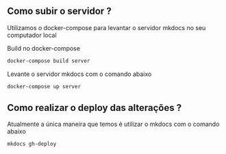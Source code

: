 ## Como subir o servidor ? 

Utilizamos o docker-compose para levantar o servidor mkdocs no seu computador local

Build no docker-compose

```bash
docker-compose build server
```

Levante o servidor mkdocs com o comando abaixo

```bash
docker-compose up server
```

## Como realizar o deploy das alterações ? 

Atualmente a única maneira que temos é utilizar o mkdocs com o comando abaixo

```bash
mkdocs gh-deploy

```


